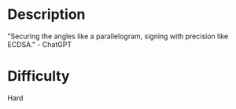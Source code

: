 # Description

"Securing the angles like a parallelogram, signing with precision like ECDSA." - ChatGPT 

# Difficulty
Hard